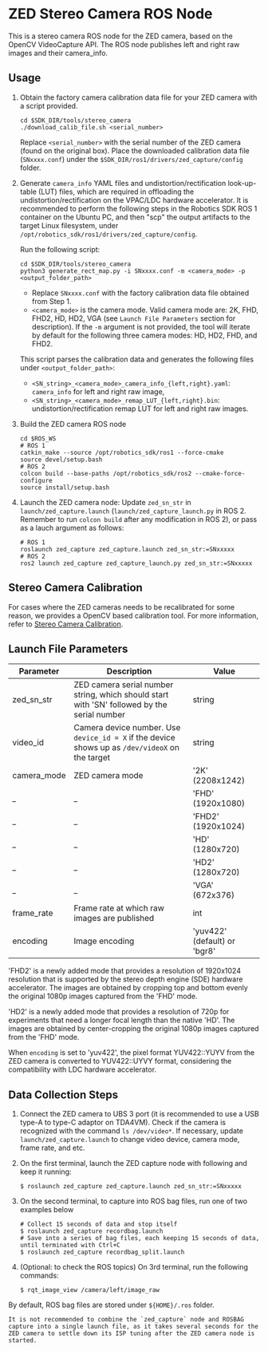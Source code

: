 ZED Stereo Camera ROS Node
==========================
This is a stereo camera ROS node for the ZED camera, based on the OpenCV VideoCapture API. The ROS node publishes left and right raw images and their camera_info.

## Usage

1. Obtain the factory camera calibration data file for your ZED camera with a script provided.

    ```
    cd $SDK_DIR/tools/stereo_camera
    ./download_calib_file.sh <serial_number>
    ```
    Replace `<serial_number>` with the serial number of the ZED camera (found on the original box).
    Place the downloaded calibration data file (`SNxxxx.conf`) under the `$SDK_DIR/ros1/drivers/zed_capture/config` folder.

2. Generate `camera_info` YAML files and undistortion/rectification look-up-table (LUT) files, which are required in offloading the undistortion/rectification on the VPAC/LDC hardware accelerator. It is recommended to perform the following steps in the Robotics SDK ROS 1 container on the Ubuntu PC, and then "scp" the output artifacts to the target Linux filesystem, under `/opt/robotics_sdk/ros1/drivers/zed_capture/config`.

    Run the following script:
    ```
    cd $SDK_DIR/tools/stereo_camera
    python3 generate_rect_map.py -i SNxxxx.conf -m <camera_mode> -p <output_folder_path>
    ```
    - Replace `SNxxxx.conf` with the factory calibration data file obtained from Step 1.
    - `<camera_mode>` is the camera mode. Valid camera mode are: 2K, FHD, FHD2, HD, HD2, VGA (see ``Launch File Parameters`` section for description). If the `-m` argument is not provided, the tool will iterate by default for the following three camera modes: HD, HD2, FHD, and FHD2.

    This script parses the calibration data and generates the following files under `<output_folder_path>`:

    - `<SN_string>_<camera_mode>_camera_info_{left,right}.yaml`: `camera_info` for left and right raw image,
    - `<SN_string>_<camera_mode>_remap_LUT_{left,right}.bin`: undistortion/rectification remap LUT for left and right raw images.

3. Build the ZED camera ROS node
    ```
    cd $ROS_WS
    # ROS 1
    catkin_make --source /opt/robotics_sdk/ros1 --force-cmake
    source devel/setup.bash
    # ROS 2
    colcon build --base-paths /opt/robotics_sdk/ros2 --cmake-force-configure
    source install/setup.bash
    ```

4. Launch the ZED camera node: Update `zed_sn_str` in `launch/zed_capture.launch` (`launch/zed_capture_launch.py` in ROS 2. Remember to run `colcon build` after any modification in ROS 2), or pass as a lauch argument as follows:
    ```
    # ROS 1
    roslaunch zed_capture zed_capture.launch zed_sn_str:=SNxxxxx
    # ROS 2
    ros2 launch zed_capture zed_capture_launch.py zed_sn_str:=SNxxxxx
    ```
## Stereo Camera Calibration

For cases where the ZED cameras needs to be recalibrated for some reason, we provides a OpenCV based calibration tool. For more information, refer to [Stereo Camera Calibration](../../../tools/stereo_camera/calibration/README.md).

## Launch File Parameters

| Parameter     | Description                                                               | Value                |
|---------------|---------------------------------------------------------------------------|----------------------|
| zed_sn_str    | ZED camera serial number string, which should start with 'SN' followed by the serial number | string       |
| video_id      | Camera device number. Use `device_id = X` if the device shows up as `/dev/videoX` on the target | string   |
| camera_mode   | ZED camera mode                                                           | '2K' (2208x1242)     |
| _             | _                                                                         | 'FHD' (1920x1080)    |
| _             | _                                                                         | 'FHD2' (1920x1024)   |
| _             | _                                                                         | 'HD' (1280x720)      |
| _             | _                                                                         | 'HD2' (1280x720)     |
| _             | _                                                                         | 'VGA' (672x376)      |
| frame_rate    | Frame rate at which raw images are published                              | int                  |
| encoding      | Image encoding                                                            | 'yuv422' (default) or 'bgr8'   |

'FHD2' is a newly added mode that provides a resolution of 1920x1024 resolution that is supported by the stereo depth engine (SDE) hardware accelerator. The images are obtained by cropping top and bottom evenly the original 1080p images captured from the 'FHD' mode.

'HD2' is a newly added mode that provides a resolution of 720p for experiments that need a longer focal length than the native 'HD'. The images are obtained by center-cropping the original 1080p images captured from the 'FHD' mode.

When `encoding` is set to 'yuv422', the pixel format YUV422::YUYV from the ZED camera is converted to YUV422::UYVY format, considering the compatibility with LDC hardware accelerator.

## Data Collection Steps

1. Connect the ZED camera to UBS 3 port (it is recommended to use a USB type-A to type-C adaptor on TDA4VM). Check if the camera is recognized with the command `ls /dev/video*`. If necessary, update `launch/zed_capture.launch` to change video device, camera mode, frame rate, and etc.

2. On the first terminal, launch the ZED capture node with following and keep it running:
    ```
    $ roslaunch zed_capture zed_capture.launch zed_sn_str:=SNxxxxx
    ```

3. On the second terminal, to capture into ROS bag files, run one of two examples below

    ```
    # Collect 15 seconds of data and stop itself
    $ roslaunch zed_capture recordbag.launch
    # Save into a series of bag files, each keeping 15 seconds of data, until terminated with Ctrl+C
    $ roslaunch zed_capture recordbag_split.launch
    ```

4. (Optional: to check the ROS topics) On 3rd terminal, run the following commands:
    ```
    $ rqt_image_view /camera/left/image_raw
    ```

By default, ROS bag files are stored under `${HOME}/.ros` folder.

```{note}
It is not recommended to combine the `zed_capture` node and ROSBAG capture into a single launch file, as it takes several seconds for the ZED camera to settle down its ISP tuning after the ZED camera node is started.
```
